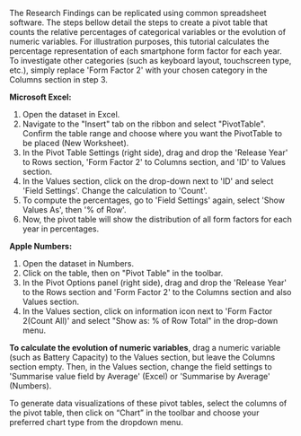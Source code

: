 The Research Findings can be replicated using common spreadsheet software. The steps bellow detail the steps to create a pivot table that counts the relative percentages of categorical variables or the evolution of numeric variables.
For illustration purposes, this tutorial calculates the percentage representation of each smartphone form factor for each year. To investigate other categories (such as keyboard layout, touchscreen type, etc.), simply replace 'Form Factor 2' with your chosen category in the Columns section in step 3.

**Microsoft Excel:**

1. Open the dataset in Excel.
2. Navigate to the "Insert" tab on the ribbon and select "PivotTable". Confirm the table range and choose where you want the PivotTable to be placed (New Worksheet).
3. In the Pivot Table Settings (right side), drag and drop the 'Release Year' to Rows section, 'Form Factor 2' to Columns section, and 'ID' to Values section. 
4. In the Values section, click on the drop-down next to 'ID' and select 'Field Settings'. Change the calculation to 'Count'.
5. To compute the percentages, go to 'Field Settings' again, select 'Show Values As', then '% of Row'.
6. Now, the pivot table will show the distribution of all form factors for each year in percentages.

**Apple Numbers:**
1. Open the dataset in Numbers.
2. Click on the table, then on "Pivot Table" in the toolbar.
3. In the Pivot Options panel (right side), drag and drop the 'Release Year' to the Rows section and 'Form Factor 2' to the Columns section and also Values section.
4. In the Values section, click on information icon next to 'Form Factor 2(Count All)' and select "Show as: % of Row Total" in the drop-down menu.

**To calculate the evolution of numeric variables**, drag a numeric variable (such as Battery Capacity) to the Values section, but leave the Columns section empty. Then, in the Values section, change the field settings to 'Summarise value field by Average' (Excel) or 'Summarise by Average' (Numbers).

To generate data visualizations of these pivot tables, select the columns of the pivot table, then click on “Chart” in the toolbar and choose your preferred chart type from the dropdown menu.
